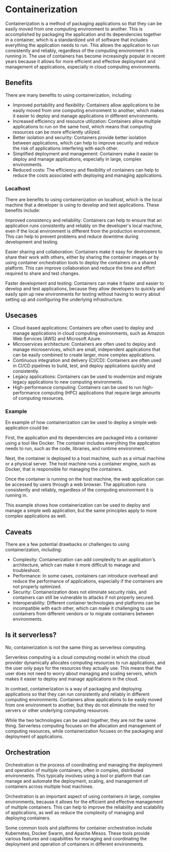 # Containerization

Containerization is a method of packaging applications so that they can be easily moved from one computing environment to another. This is accomplished by packaging the application and its dependencies together in a container, which is a standardized unit of software that includes everything the application needs to run. This allows the application to run consistently and reliably, regardless of the computing environment it is running in. The use of containers has become increasingly popular in recent years because it allows for more efficient and effective deployment and management of applications, especially in cloud computing environments.

## Benefits

There are many benefits to using containerization, including:

* Improved portability and flexibility: Containers allow applications to be easily moved from one computing environment to another, which makes it easier to deploy and manage applications in different environments.
* Increased efficiency and resource utilization: Containers allow multiple applications to run on the same host, which means that computing resources can be more efficiently utilized.
* Better isolation and security: Containers provide better isolation between applications, which can help to improve security and reduce the risk of applications interfering with each other.
* Simplified deployment and management: Containers make it easier to deploy and manage applications, especially in large, complex environments.
* Reduced costs: The efficiency and flexibility of containers can help to reduce the costs associated with deploying and managing applications.

### Localhost

There are benefits to using containerization on localhost, which is the local machine that a developer is using to develop and test applications. These benefits include:

Improved consistency and reliability: Containers can help to ensure that an application runs consistently and reliably on the developer's local machine, even if the local environment is different from the production environment. This can help to prevent problems and reduce downtime during development and testing.

Easier sharing and collaboration: Containers make it easy for developers to share their work with others, either by sharing the container images or by using container orchestration tools to deploy the containers on a shared platform. This can improve collaboration and reduce the time and effort required to share and test changes.

Faster development and testing: Containers can make it faster and easier to develop and test applications, because they allow developers to quickly and easily spin up new environments for testing without having to worry about setting up and configuring the underlying infrastructure.

## Usecases

* Cloud-based applications: Containers are often used to deploy and manage applications in cloud computing environments, such as Amazon Web Services (AWS) and Microsoft Azure.
* Microservices architecture: Containers are often used to deploy and manage microservices, which are small, independent applications that can be easily combined to create larger, more complex applications.
* Continuous integration and delivery (CI/CD): Containers are often used in CI/CD pipelines to build, test, and deploy applications quickly and consistently.
* Legacy applications: Containers can be used to modernize and migrate legacy applications to new computing environments.
* High-performance computing: Containers can be used to run high-performance computing (HPC) applications that require large amounts of computing resources.

### Example

En example of how containerization can be used to deploy a simple web application could be:

First, the application and its dependencies are packaged into a container using a tool like Docker. The container includes everything the application needs to run, such as the code, libraries, and runtime environment.

Next, the container is deployed to a host machine, such as a virtual machine or a physical server. The host machine runs a container engine, such as Docker, that is responsible for managing the containers.

Once the container is running on the host machine, the web application can be accessed by users through a web browser. The application runs consistently and reliably, regardless of the computing environment it is running in.

This example shows how containerization can be used to deploy and manage a simple web application, but the same principles apply to more complex applications as well.

## Caveats

There are a few potential drawbacks or challenges to using containerization, including:

* Complexity: Containerization can add complexity to an application's architecture, which can make it more difficult to manage and troubleshoot.
* Performance: In some cases, containers can introduce overhead and reduce the performance of applications, especially if the containers are not properly optimized.
* Security: Containerization does not eliminate security risks, and containers can still be vulnerable to attacks if not properly secured.
* Interoperability: Different container technologies and platforms can be incompatible with each other, which can make it challenging to use containers from different vendors or to migrate containers between environments.

## Is it serverless?

No, containerization is not the same thing as serverless computing.

Serverless computing is a cloud computing model in which the cloud provider dynamically allocates computing resources to run applications, and the user only pays for the resources they actually use. This means that the user does not need to worry about managing and scaling servers, which makes it easier to deploy and manage applications in the cloud.

In contrast, containerization is a way of packaging and deploying applications so that they can run consistently and reliably in different computing environments. Containers allow applications to be easily moved from one environment to another, but they do not eliminate the need for servers or other underlying computing resources.

While the two technologies can be used together, they are not the same thing. Serverless computing focuses on the allocation and management of computing resources, while containerization focuses on the packaging and deployment of applications.

## Orchestration

Orchestration is the process of coordinating and managing the deployment and operation of multiple containers, often in complex, distributed environments. This typically involves using a tool or platform that can manage and automate the deployment, scaling, and management of containers across multiple host machines.

Orchestration is an important aspect of using containers in large, complex environments, because it allows for the efficient and effective management of multiple containers. This can help to improve the reliability and scalability of applications, as well as reduce the complexity of managing and deploying containers.

Some common tools and platforms for container orchestration include Kubernetes, Docker Swarm, and Apache Mesos. These tools provide various features and capabilities for managing and coordinating the deployment and operation of containers in different environments.
